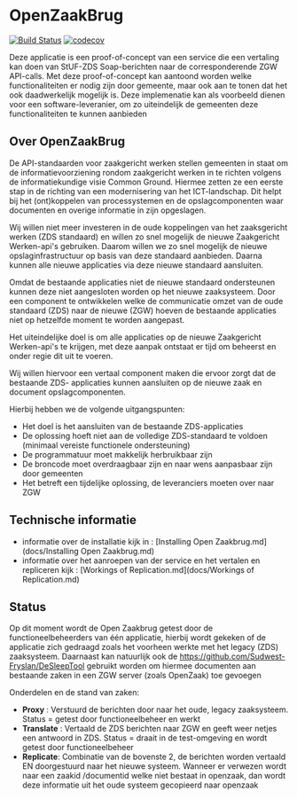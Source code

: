 # OpenZaakBrug #

[![Build Status](https://travis-ci.com/Sudwest-Fryslan/OpenZaakBrug.svg?branch=master)](https://travis-ci.com/Sudwest-Fryslan/OpenZaakBrug)
[![codecov](https://codecov.io/gh/Sudwest-Fryslan/OpenZaakBrug/branch/master/graph/badge.svg)](https://codecov.io/gh/Sudwest-Fryslan/OpenZaakBrug)

Deze applicatie is een proof-of-concept van een service die een vertaling kan doen van StUF-ZDS Soap-berichten naar de corresponderende ZGW API-calls. 
Met deze proof-of-concept kan aantoond worden welke functionaliteiten er nodig zijn door gemeente, maar ook aan te tonen dat het ook daadwerkelijk mogelijk is.
Deze implemenatie kan als voorbeeld dienen voor een software-leveranier, om zo uiteindelijk de gemeenten deze functionaliteiten te kunnen aanbieden 

## Over OpenZaakBrug
De API-standaarden voor zaakgericht werken stellen gemeenten in staat om de informatievoorziening rondom zaakgericht werken in te richten volgens de informatiekundige visie Common Ground. Hiermee zetten ze een eerste stap in de richting van een modernisering van het ICT-landschap. Dit helpt bij het (ont)koppelen van processystemen en de opslagcomponenten waar documenten en overige informatie in zijn opgeslagen.

Wij willen niet meer investeren in de oude koppelingen van het zaaksgericht werken (ZDS standaard) en willen zo snel mogelijk de nieuwe Zaakgericht Werken-api&#39;s gebruiken. Daarom willen we zo snel mogelijk de nieuwe opslaginfrastructuur op basis van deze standaard aanbieden. Daarna kunnen alle nieuwe applicaties via deze nieuwe standaard aansluiten.

Omdat de bestaande applicaties niet de nieuwe standaard ondersteunen kunnen deze niet aangesloten worden op het nieuwe zaaksysteem. Door een component te ontwikkelen welke de communicatie omzet van de oude standaard (ZDS) naar de nieuwe (ZGW) hoeven de bestaande applicaties niet op hetzelfde moment te worden aangepast.

Het uiteindelijke doel is om alle applicaties op de nieuwe Zaakgericht Werken-api&#39;s te krijgen, met deze aanpak ontstaat er tijd om beheerst en onder regie dit uit te voeren.

Wij willen hiervoor een vertaal component maken die ervoor zorgt dat de bestaande ZDS- applicaties kunnen aansluiten op de nieuwe zaak en document opslagcomponenten.

Hierbij hebben we de volgende uitgangspunten:

- Het doel is het aansluiten van de bestaande ZDS-applicaties
- De oplossing hoeft niet aan de volledige ZDS-standaard te voldoen (minimaal vereiste functionele ondersteuning)
- De programmatuur moet makkelijk herbruikbaar zijn
- De broncode moet overdraagbaar zijn en naar wens aanpasbaar zijn door gemeenten
- Het betreft een tijdelijke oplossing, de leveranciers moeten over naar ZGW

## Technische informatie
- informatie over de installatie kijk in : [Installing Open Zaakbrug.md](docs/Installing Open Zaakbrug.md)  
- informatie over het aanroepen van der service en het vertalen en repliceren kijk : [Workings of Replication.md](docs/Workings of Replication.md) 

## Status
Op dit moment wordt de Open Zaakbrug getest door de functioneelbeheerders van één applicatie, hierbij wordt gekeken of de applicatie zich gedraagd zoals het voorheen werkte met het legacy (ZDS) zaaksysteem. Daarnaast kan natuurlijk ook de https://github.com/Sudwest-Fryslan/DeSleepTool gebruikt worden om hiermee documenten aan bestaande zaken in een ZGW server (zoals OpenZaak) toe gevoegen

Onderdelen en de stand van zaken:
- **Proxy** : Verstuurd de berichten door naar het oude, legacy zaaksysteem. Status = getest door functioneelbeheer en werkt
- **Translate** : Vertaald de ZDS berichten naar ZGW en geeft weer netjes een antwoord in ZDS. Status = draait in de test-omgeving en wordt getest door functioneelbeheer 
- **Replicate**:  Combinatie van de bovenste 2, de berichten worden vertaald EN doorgestuurd naar het nieuwe systeem. Wanneer er verwezen wordt naar een zaakid /documentid welke niet bestaat in openzaak, dan wordt deze informatie uit het oude systeem gecopieerd naar openzaak
